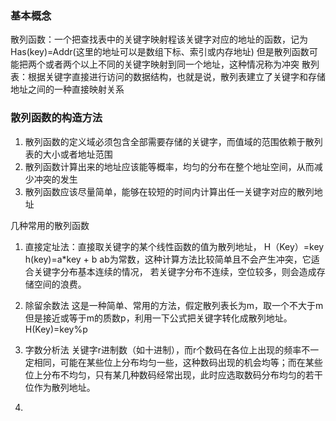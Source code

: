 ### 基本概念
散列函数：一个把查找表中的关键字映射程该关键字对应的地址的函数，记为 Has(key)=Addr(这里的地址可以是数组下标、索引或内存地址)
但是散列函数可能把两个或者两个以上不同的关键字映射到同一个地址，这种情况称为冲突
散列表：根据关键字直接进行访问的数据结构，也就是说，散列表建立了关键字和存储地址之间的一种直接映射关系

### 散列函数的构造方法
1. 散列函数的定义域必须包含全部需要存储的关键字，而值域的范围依赖于散列表的大小或者地址范围
2. 散列函数计算出来的地址应该能等概率，均匀的分布在整个地址空间，从而减少冲突的发生
3. 散列函数应该尽量简单，能够在较短的时间内计算出任一关键字对应的散列地址

几种常用的散列函数
1. 直接定址法：直接取关键字的某个线性函数的值为散列地址， H（Key）=key h(key)=a*key + b
ab为常数，这种计算方法比较简单且不会产生冲突，它适合关键字分布基本连续的情况，
若关键字分布不连续，空位较多，则会造成存储空间的浪费。

2. 除留余数法 
这是一种简单、常用的方法，假定散列表长为m，取一个不大于m但是接近或等于m的质数p，利用一下公式把关键字转化成散列地址。 H(Key)=key%p

3. 字数分析法
关键字r进制数（如十进制），而r个数码在各位上出现的频率不一定相同，可能在某些位上分布均匀一些，这种数码出现的机会均等；而在某些位上分布不均匀，只有某几种数码经常出现，此时应选取数码分布均匀的若干位作为散列地址。

4. 